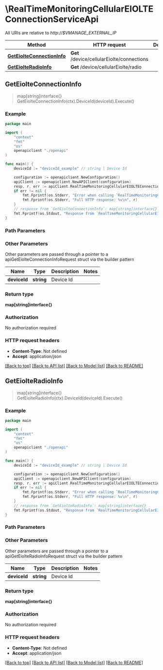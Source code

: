 # \RealTimeMonitoringCellularEIOLTEConnectionServiceApi

All URIs are relative to *http://$VMANAGE_EXTERNAL_IP*

Method | HTTP request | Description
------------- | ------------- | -------------
[**GetEiolteConnectionInfo**](RealTimeMonitoringCellularEIOLTEConnectionServiceApi.md#GetEiolteConnectionInfo) | **Get** /device/cellularEiolte/connections | 
[**GetEiolteRadioInfo**](RealTimeMonitoringCellularEIOLTEConnectionServiceApi.md#GetEiolteRadioInfo) | **Get** /device/cellularEiolte/radio | 



## GetEiolteConnectionInfo

> map[string]interface{} GetEiolteConnectionInfo(ctx).DeviceId(deviceId).Execute()





### Example

```go
package main

import (
    "context"
    "fmt"
    "os"
    openapiclient "./openapi"
)

func main() {
    deviceId := "deviceId_example" // string | Device Id

    configuration := openapiclient.NewConfiguration()
    apiClient := openapiclient.NewAPIClient(configuration)
    resp, r, err := apiClient.RealTimeMonitoringCellularEIOLTEConnectionServiceApi.GetEiolteConnectionInfo(context.Background()).DeviceId(deviceId).Execute()
    if err != nil {
        fmt.Fprintf(os.Stderr, "Error when calling `RealTimeMonitoringCellularEIOLTEConnectionServiceApi.GetEiolteConnectionInfo``: %v\n", err)
        fmt.Fprintf(os.Stderr, "Full HTTP response: %v\n", r)
    }
    // response from `GetEiolteConnectionInfo`: map[string]interface{}
    fmt.Fprintf(os.Stdout, "Response from `RealTimeMonitoringCellularEIOLTEConnectionServiceApi.GetEiolteConnectionInfo`: %v\n", resp)
}
```

### Path Parameters



### Other Parameters

Other parameters are passed through a pointer to a apiGetEiolteConnectionInfoRequest struct via the builder pattern


Name | Type | Description  | Notes
------------- | ------------- | ------------- | -------------
 **deviceId** | **string** | Device Id | 

### Return type

**map[string]interface{}**

### Authorization

No authorization required

### HTTP request headers

- **Content-Type**: Not defined
- **Accept**: application/json

[[Back to top]](#) [[Back to API list]](../README.md#documentation-for-api-endpoints)
[[Back to Model list]](../README.md#documentation-for-models)
[[Back to README]](../README.md)


## GetEiolteRadioInfo

> map[string]interface{} GetEiolteRadioInfo(ctx).DeviceId(deviceId).Execute()





### Example

```go
package main

import (
    "context"
    "fmt"
    "os"
    openapiclient "./openapi"
)

func main() {
    deviceId := "deviceId_example" // string | Device Id

    configuration := openapiclient.NewConfiguration()
    apiClient := openapiclient.NewAPIClient(configuration)
    resp, r, err := apiClient.RealTimeMonitoringCellularEIOLTEConnectionServiceApi.GetEiolteRadioInfo(context.Background()).DeviceId(deviceId).Execute()
    if err != nil {
        fmt.Fprintf(os.Stderr, "Error when calling `RealTimeMonitoringCellularEIOLTEConnectionServiceApi.GetEiolteRadioInfo``: %v\n", err)
        fmt.Fprintf(os.Stderr, "Full HTTP response: %v\n", r)
    }
    // response from `GetEiolteRadioInfo`: map[string]interface{}
    fmt.Fprintf(os.Stdout, "Response from `RealTimeMonitoringCellularEIOLTEConnectionServiceApi.GetEiolteRadioInfo`: %v\n", resp)
}
```

### Path Parameters



### Other Parameters

Other parameters are passed through a pointer to a apiGetEiolteRadioInfoRequest struct via the builder pattern


Name | Type | Description  | Notes
------------- | ------------- | ------------- | -------------
 **deviceId** | **string** | Device Id | 

### Return type

**map[string]interface{}**

### Authorization

No authorization required

### HTTP request headers

- **Content-Type**: Not defined
- **Accept**: application/json

[[Back to top]](#) [[Back to API list]](../README.md#documentation-for-api-endpoints)
[[Back to Model list]](../README.md#documentation-for-models)
[[Back to README]](../README.md)

